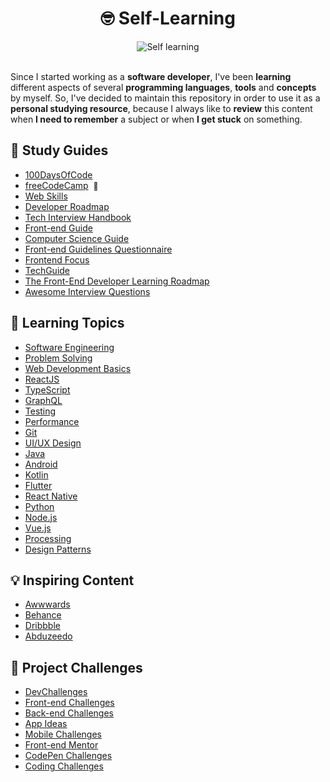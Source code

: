 <h1 align="center">🤓 Self-Learning</h1>

<div align="center">
	<img src="https://i.imgur.com/GD9JvBI.jpg" alt="Self learning">	
</div><br>

Since I started working as a **software developer**, I've been **learning** different aspects of several **programming languages**, **tools** and **concepts** by myself. So, I've decided to maintain this repository in order to use it as a **personal studying resource**, because I always like to **review** this content when **I need to remember** a subject or when **I get stuck** on something.

## 📌 Study Guides

- [100DaysOfCode](https://github.com/nas5w/100-days-of-code-frontend)
- [freeCodeCamp](https://www.freecodecamp.org/learn)<span>&nbsp; <a href="https://www.freecodecamp.org/danielbrito" style="text-decoration: none; font-size: 12px" title="My profile">👤</a></span>
- [Web Skills](https://andreasbm.github.io/web-skills/)
- [Developer Roadmap](https://roadmap.sh/)
- [Tech Interview Handbook](https://github.com/yangshun/tech-interview-handbook)
- [Front-end Guide](https://github.com/grab/front-end-guide)
- [Computer Science Guide](https://github.com/jwasham/coding-interview-university)
- [Front-end Guidelines Questionnaire](https://github.com/bradfrost/frontend-guidelines-questionnaire)
- [Frontend Focus](https://frontendfoc.us/)
- [TechGuide](https://techguide.sh/)
- [The Front-End Developer Learning Roadmap](https://frontendmasters.com/guides/learning-roadmap/)
- [Awesome Interview Questions](https://github.com/DopplerHQ/awesome-interview-questions)

## 📑 Learning Topics

- [Software Engineering](https://github.com/DanielBrito/software-engineering)
- [Problem Solving](https://github.com/DanielBrito/competitive-programming)
- [Web Development Basics](https://github.com/DanielBrito/web-dev-basics)
- [ReactJS](https://github.com/DanielBrito/react-js-studies)
- [TypeScript](https://github.com/DanielBrito/typescript-studies)
- [GraphQL](https://github.com/DanielBrito/graphql-studies)
- [Testing](https://github.com/DanielBrito/testing-studies)
- [Performance](https://github.com/DanielBrito/performance-studies)
- [Git](https://github.com/DanielBrito/pro-git)
- [UI/UX Design](https://github.com/DanielBrito/ui-ux-design-studies)
- [Java](https://github.com/DanielBrito/java-studies)
- [Android](https://github.com/DanielBrito/android-studies)
- [Kotlin](https://github.com/DanielBrito/kotlin-studies)
- [Flutter](https://github.com/DanielBrito/flutter-studies)
- [React Native](https://github.com/DanielBrito/react-native-studies)
- [Python](https://github.com/DanielBrito/python-studies)
- [Node.js](https://github.com/DanielBrito/node-js-studies)
- [Vue.js](https://github.com/DanielBrito/vue-js-studies)
- [Processing](https://github.com/DanielBrito/generative-design)
- [Design Patterns](https://github.com/DanielBrito/design-patterns-studies)

## 💡 Inspiring Content

- [Awwwards](https://www.awwwards.com/)
- [Behance](https://www.behance.net/)
- [Dribbble](https://dribbble.com/)
- [Abduzeedo](https://abduzeedo.com/)

## 🚀 Project Challenges

- [DevChallenges](https://devchallenges.io/)
- [Front-end Challenges](https://github.com/felipefialho/frontend-challenges)
- [Back-end Challenges](https://github.com/CollabCodeTech/backend-challenges)
- [App Ideas](https://github.com/florinpop17/app-ideas)
- [Mobile Challenges](https://github.com/robsonsilv4/mobile-challenges)
- [Front-end Mentor](https://www.frontendmentor.io/)
- [CodePen Challenges](https://codepen.io/challenges)
- [Coding Challenges](https://codingchallenges.fyi/)
